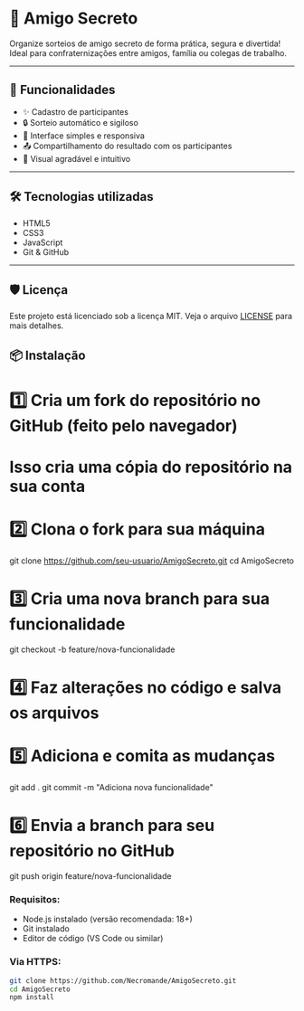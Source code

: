 # 🎁 Amigo Secreto

Organize sorteios de amigo secreto de forma prática, segura e divertida! Ideal para confraternizações entre amigos, família ou colegas de trabalho.

---

## 🚀 Funcionalidades

- ✨ Cadastro de participantes  
- 🔒 Sorteio automático e sigiloso  
- 📱 Interface simples e responsiva  
- 📤 Compartilhamento do resultado com os participantes  
- 🎨 Visual agradável e intuitivo  

---

## 🛠️ Tecnologias utilizadas

- HTML5  
- CSS3  
- JavaScript  
- Git & GitHub  

---
## 🛡️ Licença

Este projeto está licenciado sob a licença MIT. Veja o arquivo [LICENSE](LICENSE) para mais detalhes.

## 📦 Instalação
# 1️⃣ Cria um fork do repositório no GitHub (feito pelo navegador)
# Isso cria uma cópia do repositório na sua conta

# 2️⃣ Clona o fork para sua máquina
git clone https://github.com/seu-usuario/AmigoSecreto.git
cd AmigoSecreto

# 3️⃣ Cria uma nova branch para sua funcionalidade
git checkout -b feature/nova-funcionalidade

# 4️⃣ Faz alterações no código e salva os arquivos

# 5️⃣ Adiciona e comita as mudanças
git add .
git commit -m "Adiciona nova funcionalidade"

# 6️⃣ Envia a branch para seu repositório no GitHub
git push origin feature/nova-funcionalidade

### Requisitos:

- Node.js instalado (versão recomendada: 18+)  
- Git instalado  
- Editor de código (VS Code ou similar)  

### Via HTTPS:

```bash
git clone https://github.com/Necromande/AmigoSecreto.git
cd AmigoSecreto
npm install

